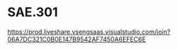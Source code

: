 # SAE.301
https://prod.liveshare.vsengsaas.visualstudio.com/join?06A7DC321C0B0E147B9542AF7450A6EFEC6E

